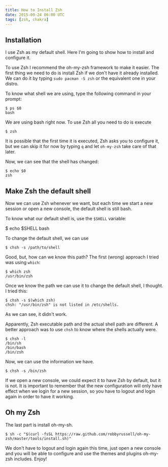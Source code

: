```yaml
---
title: How to Install Zsh
date: 2015-09-24 06:00 UTC
tags: [zsh, chakra]
---
```


## Installation

I use Zsh as my default shell. Here I'm going to show how to install and
configure it.

To use Zsh I recommend the oh-my-zsh framework to make it easier. The first
thing we need to do is install Zsh if we don't have it already installed. We
can do it by typing `sudo pacman -S zsh` or the equivalent one in your distro.

To know what shell we are using, type the following command in your prompt:

    $ ps $0
    bash

We are using bash right now. To use Zsh all you need to do is execute

    $ zsh

It is possible that the first time it is executed, Zsh asks you to configure
it, but we can skip it for now by typing `q` and let `oh-my-zsh` take care of
that later.

Now, we can see that the shell has changed:

    $ echo $0
    zsh

## Make Zsh the default shell

Now we can use Zsh whenever we want, but each time we start a new session or
open a new console, the default shell is still bash.

To know what our default shell is, use the `$SHELL` variable:

   $ echo $SHELL
   bash

To change the default shell, we can use

    $ chsh -s /path/to/shell

Good, but, how can we know this path? The first (wrong) approach I tried was
using `which`:

    $ which zsh
    /usr/bin/zsh

Once we know the path we can use it to change the default shell, I thought. I
tried this:

    $ chsh -s $(which zsh)
    chsh: "/usr/bin/zsh" is not listed in /etc/shells.

As we can see, it didn't work.

Apparently, Zsh executable path and the actual shell path are different. A
better approach was to use `chsh` to know where the shells actually were.

    $ chsh -l
    /bin/sh
    /bin/bash
    /bin/zsh

Now, we can use the information we have.

    $ chsh -s /bin/zsh

If we open a new console, we could expect it to have Zsh by default, but it is
not. It is important to remember that the new configuration will only have
effect when we login for a new session, so you have to logout and login again
in order to have it working.

## Oh my Zsh

The last part is install oh-my-sh.

    $ sh -c "$(curl -fsSL https://raw.github.com/robbyrussell/oh-my-zsh/master/tools/install.sh)"

We don't have to logout and login again this time, just open a new console and
you will be able to configure and use the themes and plugins oh-my-zsh
includes. Enjoy!
